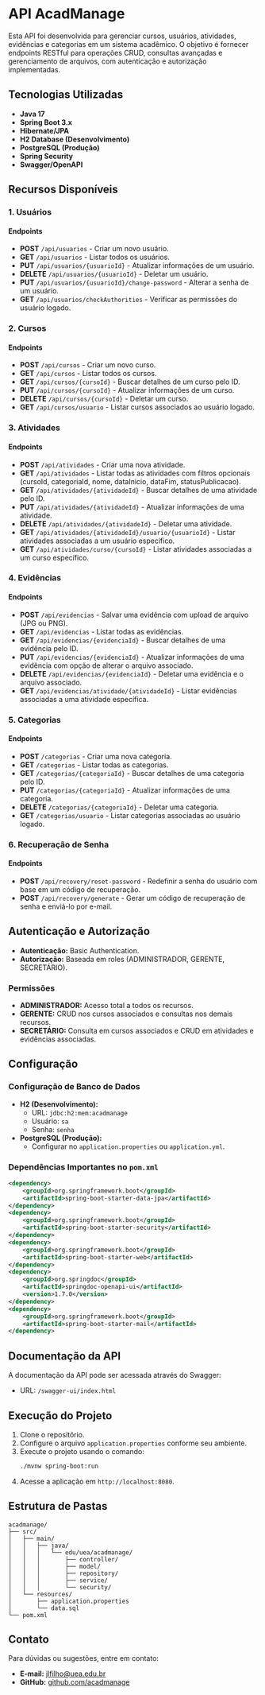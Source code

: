 # API AcadManage

Esta API foi desenvolvida para gerenciar cursos, usuários, atividades, evidências e categorias em um sistema acadêmico. O objetivo é fornecer endpoints RESTful para operações CRUD, consultas avançadas e gerenciamento de arquivos, com autenticação e autorização implementadas.

## Tecnologias Utilizadas

- **Java 17**
- **Spring Boot 3.x**
- **Hibernate/JPA**
- **H2 Database (Desenvolvimento)**
- **PostgreSQL (Produção)**
- **Spring Security**
- **Swagger/OpenAPI**

## Recursos Disponíveis

### 1. Usuários

#### Endpoints
- **POST** `/api/usuarios` - Criar um novo usuário.
- **GET** `/api/usuarios` - Listar todos os usuários.
- **PUT** `/api/usuarios/{usuarioId}` - Atualizar informações de um usuário.
- **DELETE** `/api/usuarios/{usuarioId}` - Deletar um usuário.
- **PUT** `/api/usuarios/{usuarioId}/change-password` - Alterar a senha de um usuário.
- **GET** `/api/usuarios/checkAuthorities` - Verificar as permissões do usuário logado.

### 2. Cursos

#### Endpoints
- **POST** `/api/cursos` - Criar um novo curso.
- **GET** `/api/cursos` - Listar todos os cursos.
- **GET** `/api/cursos/{cursoId}` - Buscar detalhes de um curso pelo ID.
- **PUT** `/api/cursos/{cursoId}` - Atualizar informações de um curso.
- **DELETE** `/api/cursos/{cursoId}` - Deletar um curso.
- **GET** `/api/cursos/usuario` - Listar cursos associados ao usuário logado.

### 3. Atividades

#### Endpoints
- **POST** `/api/atividades` - Criar uma nova atividade.
- **GET** `/api/atividades` - Listar todas as atividades com filtros opcionais (cursoId, categoriaId, nome, dataInicio, dataFim, statusPublicacao).
- **GET** `/api/atividades/{atividadeId}` - Buscar detalhes de uma atividade pelo ID.
- **PUT** `/api/atividades/{atividadeId}` - Atualizar informações de uma atividade.
- **DELETE** `/api/atividades/{atividadeId}` - Deletar uma atividade.
- **GET** `/api/atividades/{atividadeId}/usuario/{usuarioId}` - Listar atividades associadas a um usuário específico.
- **GET** `/api/atividades/curso/{cursoId}` - Listar atividades associadas a um curso específico.

### 4. Evidências

#### Endpoints
- **POST** `/api/evidencias` - Salvar uma evidência com upload de arquivo (JPG ou PNG).
- **GET** `/api/evidencias` - Listar todas as evidências.
- **GET** `/api/evidencias/{evidenciaId}` - Buscar detalhes de uma evidência pelo ID.
- **PUT** `/api/evidencias/{evidenciaId}` - Atualizar informações de uma evidência com opção de alterar o arquivo associado.
- **DELETE** `/api/evidencias/{evidenciaId}` - Deletar uma evidência e o arquivo associado.
- **GET** `/api/evidencias/atividade/{atividadeId}` - Listar evidências associadas a uma atividade específica.

### 5. Categorias

#### Endpoints
- **POST** `/categorias` - Criar uma nova categoria.
- **GET** `/categorias` - Listar todas as categorias.
- **GET** `/categorias/{categoriaId}` - Buscar detalhes de uma categoria pelo ID.
- **PUT** `/categorias/{categoriaId}` - Atualizar informações de uma categoria.
- **DELETE** `/categorias/{categoriaId}` - Deletar uma categoria.
- **GET** `/categorias/usuario` - Listar categorias associadas ao usuário logado.

### 6. Recuperação de Senha

#### Endpoints
- **POST** `/api/recovery/reset-password` - Redefinir a senha do usuário com base em um código de recuperação.
- **POST** `/api/recovery/generate` - Gerar um código de recuperação de senha e enviá-lo por e-mail.

## Autenticação e Autorização

- **Autenticação:** Basic Authentication.
- **Autorização:** Baseada em roles (ADMINISTRADOR, GERENTE, SECRETÁRIO).

### Permissões
- **ADMINISTRADOR:** Acesso total a todos os recursos.
- **GERENTE:** CRUD nos cursos associados e consultas nos demais recursos.
- **SECRETÁRIO:** Consulta em cursos associados e CRUD em atividades e evidências associadas.

## Configuração

### Configuração de Banco de Dados

- **H2 (Desenvolvimento):**
  - URL: `jdbc:h2:mem:acadmanage`
  - Usuário: `sa`
  - Senha: `senha`
- **PostgreSQL (Produção):**
  - Configurar no `application.properties` ou `application.yml`.

### Dependências Importantes no `pom.xml`
```xml
<dependency>
    <groupId>org.springframework.boot</groupId>
    <artifactId>spring-boot-starter-data-jpa</artifactId>
</dependency>
<dependency>
    <groupId>org.springframework.boot</groupId>
    <artifactId>spring-boot-starter-security</artifactId>
</dependency>
<dependency>
    <groupId>org.springframework.boot</groupId>
    <artifactId>spring-boot-starter-web</artifactId>
</dependency>
<dependency>
    <groupId>org.springdoc</groupId>
    <artifactId>springdoc-openapi-ui</artifactId>
    <version>1.7.0</version>
</dependency>
<dependency>
    <groupId>org.springframework.boot</groupId>
    <artifactId>spring-boot-starter-mail</artifactId>
</dependency>
```

## Documentação da API

A documentação da API pode ser acessada através do Swagger:
- URL: `/swagger-ui/index.html`

## Execução do Projeto

1. Clone o repositório.
2. Configure o arquivo `application.properties` conforme seu ambiente.
3. Execute o projeto usando o comando:
   ```bash
   ./mvnw spring-boot:run
   ```
4. Acesse a aplicação em `http://localhost:8080`.

## Estrutura de Pastas

```
acadmanage/
├── src/
│   ├── main/
│   │   ├── java/
│   │   │   └── edu/uea/acadmanage/
│   │   │       ├── controller/
│   │   │       ├── model/
│   │   │       ├── repository/
│   │   │       ├── service/
│   │   │       └── security/
│   └── resources/
│       ├── application.properties
│       └── data.sql
└── pom.xml
```

## Contato
Para dúvidas ou sugestões, entre em contato:
- **E-mail:** jlfilho@uea.edu.br
- **GitHub:** [github.com/acadmanage](https://github.com/acadmanage)
